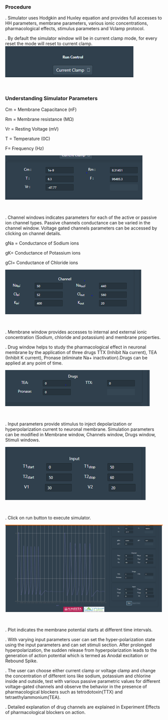 ### Procedure

. Simulator uses Hodgkin and Huxley equation and provides full accesses to HH parameters, membrane parameters, various ionic concentrations, pharmacological effects, stimulus parameters and Vclamp protocol.

. By default the simulator window will be in current clamp mode, for every reset the mode will reset to current clamp.
<img src="images/app1.png" title="" />

 &nbsp;

### Understanding Simulator Parameters

Cm  = Membrane Capacitance (nF)

Rm  = Membrane resistance (MΩ)

Vr  = Resting Voltage (mV)

T = Temperature (0C)	

F= Frequency (Hz)

<img src="images/ap2.png" title="" />

 &nbsp;

. Channel windows indicates parameters for each of the active or passive ion channel types. Passive channels conductance can be varied in the channel window. Voltage gated channels parameters can be accessed by clicking on channel details.

gNa = Conductance of Sodium ions

gK= Conductance of Potassium ions

gCl= Conductance of Chloride ions


<img src="images/ap3.png" title="" />

 &nbsp;

. Membrane window provides accesses to internal and external ionic concentration (Sodium, chloride and potassium) and membrane properties.

. Drug window helps to study the pharmacological effect in neuronal membrane by the application of three drugs TTX (Inhibit Na current), TEA (Inhibit K current), Pronase (eliminate Na+ inactivation).Drugs can be applied at any point of time. 



<img src="images/ap4.png" title="" />

 &nbsp;

. Input parameters provide stimulus to inject depolarization or hyperpolarization current to neuronal membrane. Simulation parameters can be modified in Membrane window, Channels window, Drugs window, Stimuli windows. 


<img src="images/ap5.png" title="" />

 &nbsp;

. Click on run  button to execute simulator. 



<img src="images/ap6.png" title="" />

 &nbsp;

. Plot indicates the membrane potential starts at different time intervals. 

. With varying input parameters user can  set the hyper-polarization state using the input parameters and can set stimuli section. After prolonged hyperpolarization, the sudden release from hyperpolarization leads to the generation of action potential which is termed as Anodal excitation or Rebound Spike. 

. The user can choose either current clamp or voltage clamp and  change the concentration of different ions like sodium, potassium and chlorine inside and outside, test with various passive parametric values for different voltage-gated channels and observe the behavior in the presence of pharmacological blockers such as tetrodotoxin(TTX) and tetraethylammonium(TEA). 

. Detailed explanation of drug channels are explained in  Experiment Effects of pharmacological blockers on action.
